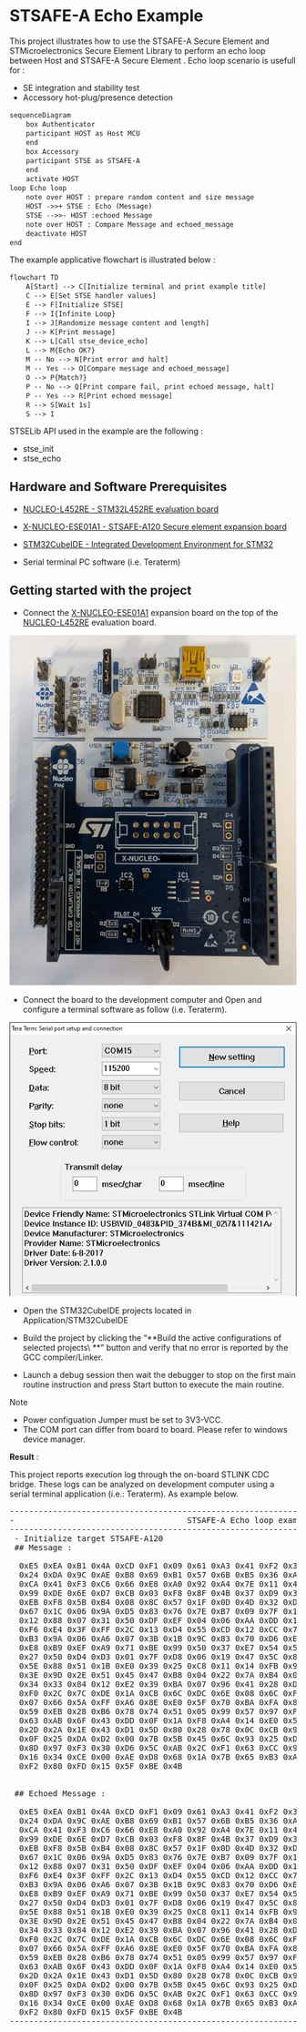 
# STSAFE-A Echo Example

This project illustrates how to use the STSAFE-A Secure Element and STMicroelectronics Secure Element Library to perform an echo loop between Host and STSAFE-A Secure Element . Echo loop scenario is usefull for :
- SE integration and stability test
- Accessory hot-plug/presence detection


```mermaid
sequenceDiagram
    box Authenticator
    participant HOST as Host MCU
    end
    box Accessory
    participant STSE as STSAFE-A
    end
    activate HOST
loop Echo loop
    note over HOST : prepare random content and size message
    HOST ->>+ STSE : Echo (Message)
    STSE -->>- HOST :echoed Message
    note over HOST : Compare Message and echoed_message
    deactivate HOST
end
```

The example applicative flowchart is illustrated below :

```mermaid
flowchart TD
    A[Start] --> C[Initialize terminal and print example title]
    C --> E[Set STSE handler values]
    E --> F[Initialize STSE]
    F --> I{Infinite Loop}
    I --> J[Randomize message content and length]
    J --> K[Print message]
    K --> L[Call stse_device_echo]
    L --> M{Echo OK?}
    M -- No --> N[Print error and halt]
    M -- Yes --> O[Compare message and echoed_message]
    O --> P{Match?}
    P -- No --> Q[Print compare fail, print echoed message, halt]
    P -- Yes --> R[Print echoed message]
    R --> S[Wait 1s]
    S --> I
```

STSELib API used in the example are the following :

- stse_init
- stse_echo

## Hardware and Software Prerequisites

- [NUCLEO-L452RE - STM32L452RE evaluation board](https://www.st.com/en/evaluation-tools/nucleo-l452re.html)

- [X-NUCLEO-ESE01A1 - STSAFE-A120 Secure element expansion board](https://www.st.com/en/ecosystems/x-nucleo-ese01a1.html)

- [STM32CubeIDE - Integrated Development Environment for STM32](https://www.st.com/en/development-tools/stm32cubeide.html)

- Serial terminal PC software  (i.e. Teraterm)

## Getting started with the project

- Connect the [X-NUCLEO-ESE01A1](https://www.st.com/en/ecosystems/x-nucleo-ese01a1.html) expansion board on the top of the [NUCLEO-L452RE](https://www.st.com/en/evaluation-tools/nucleo-l452re.html) evaluation board.

![](./Pictures/X-NUCLEO_eval_kit.png)

- Connect the board to the development computer and Open and configure a terminal software as follow (i.e. Teraterm).

![](./Pictures/teraterm_config.png)

- Open the STM32CubeIDE projects located in Application/STM32CubeIDE

- Build the project by clicking the “**Build the active configurations of selected projects\ **” button and verify that no error is reported by the GCC compiler/Linker.

- Launch a debug session then wait the debugger to stop on the first main routine instruction and press Start button to execute the main routine.

> [!NOTE]
> - Power configuation Jumper must be set to 3V3-VCC.
> - The COM port can differ from board to board. Please refer to windows device manager.

<b>Result</b> :

This project reports execution log through the on-board STLINK CDC bridge.
These logs can be analyzed on development computer using a serial terminal application (i.e.: Teraterm).
As example below.

<pre>
----------------------------------------------------------------------------------------------------------------
-                                    STSAFE-A Echo loop example                                                -
----------------------------------------------------------------------------------------------------------------
 - Initialize target STSAFE-A120
 ## Message :

  0xE5 0xEA 0xB1 0x4A 0xCD 0xF1 0x09 0x61 0xA3 0x41 0xF2 0x30 0xFC 0x86 0xFF 0xCB
  0x24 0xDA 0x9C 0xAE 0xB8 0x69 0xB1 0x57 0x6B 0xB5 0x36 0xA6 0x68 0x9B 0xDD 0xFB
  0xCA 0x41 0xF3 0xC6 0x66 0xE8 0xA0 0x92 0xA4 0x7E 0x11 0x4A 0x26 0x9C 0x42 0x6D
  0x99 0xDE 0x6E 0xD7 0xCB 0x03 0xF8 0x8F 0x4B 0x37 0xD9 0x3B 0xDF 0xFF 0x1E 0x76
  0xEB 0xF8 0x5B 0xB4 0x08 0x8C 0x57 0x1F 0x0D 0x4D 0x32 0xD6 0x66 0x80 0xA1 0xE2
  0x67 0x1C 0x06 0x9A 0xD5 0x83 0x76 0x7E 0xB7 0x09 0x7F 0x1B 0xC4 0x30 0x26 0x6B
  0x12 0x88 0x07 0x31 0x50 0xDF 0xEF 0x04 0x06 0xAA 0xDD 0x1F 0x2D 0xAA 0xCA 0xF9
  0xF6 0xE4 0x3F 0xFF 0x2C 0x13 0xD4 0x55 0xCD 0x12 0xCC 0x79 0x67 0x5D 0xB1 0x78
  0xB3 0x9A 0x06 0xA6 0x07 0x3B 0x1B 0x9C 0x83 0x70 0xD6 0xE8 0x4F 0x21 0x10 0x1F
  0xE8 0xB9 0xEF 0xA9 0x71 0xBE 0x99 0x50 0x37 0xE7 0x54 0x50 0x5D 0xD8 0x45 0xFB
  0x27 0x50 0xD4 0xD3 0x01 0x7F 0xD8 0x06 0x19 0x47 0x5C 0x80 0xFB 0x4B 0x25 0x82
  0x5E 0x88 0x51 0x1B 0xE0 0x39 0x25 0xC8 0x11 0x14 0xFB 0x9F 0x3A 0x6D 0xD9 0xD9
  0x3E 0x9D 0x2E 0x51 0x45 0x47 0xB8 0x04 0x22 0x7A 0xB4 0x01 0xA9 0x2A 0x43 0x73
  0x34 0x33 0x84 0x12 0xE2 0x39 0xBA 0x07 0x96 0x41 0x28 0xD2 0x7E 0x51 0x0E 0xDC
  0xF0 0x2C 0x7C 0xDE 0x1A 0xCB 0x6C 0xDC 0x6E 0x08 0x6C 0xF9 0x4D 0xE8 0x5D 0x10
  0x07 0x66 0x5A 0xFF 0xA6 0x8E 0xE0 0x5F 0x70 0xBA 0xFA 0x86 0xEE 0x73 0x74 0xE1
  0x59 0xEB 0x28 0xB6 0x78 0x74 0x51 0x05 0x99 0x57 0x97 0xF4 0x64 0x86 0x0A 0xD0
  0x63 0xAB 0x6F 0x43 0xDD 0x0F 0x1A 0xF8 0xA4 0x14 0xE0 0x5F 0xB5 0x55 0xD7 0x32
  0x2D 0x2A 0x1E 0x43 0xD1 0x5D 0x80 0x28 0x78 0x0C 0xCB 0x9B 0x4B 0x50 0x1B 0xE8
  0x0F 0x25 0xDA 0xD2 0x00 0x7B 0x5B 0x45 0x6C 0x93 0x25 0xDB 0x63 0xC3 0x58 0xAE
  0x8D 0x97 0xF3 0x30 0xD6 0x5C 0xAB 0x2C 0xF1 0x63 0xCC 0x94 0xEC 0xC4 0x35 0x52
  0x16 0x34 0xCE 0x00 0xAE 0xD8 0x68 0x1A 0x7B 0x65 0xB3 0xAE 0xC8 0xD4 0xF5 0xC9
  0xF2 0x80 0xFD 0x15 0x5F 0xBE 0x4B


 ## Echoed Message :

  0xE5 0xEA 0xB1 0x4A 0xCD 0xF1 0x09 0x61 0xA3 0x41 0xF2 0x30 0xFC 0x86 0xFF 0xCB
  0x24 0xDA 0x9C 0xAE 0xB8 0x69 0xB1 0x57 0x6B 0xB5 0x36 0xA6 0x68 0x9B 0xDD 0xFB
  0xCA 0x41 0xF3 0xC6 0x66 0xE8 0xA0 0x92 0xA4 0x7E 0x11 0x4A 0x26 0x9C 0x42 0x6D
  0x99 0xDE 0x6E 0xD7 0xCB 0x03 0xF8 0x8F 0x4B 0x37 0xD9 0x3B 0xDF 0xFF 0x1E 0x76
  0xEB 0xF8 0x5B 0xB4 0x08 0x8C 0x57 0x1F 0x0D 0x4D 0x32 0xD6 0x66 0x80 0xA1 0xE2
  0x67 0x1C 0x06 0x9A 0xD5 0x83 0x76 0x7E 0xB7 0x09 0x7F 0x1B 0xC4 0x30 0x26 0x6B
  0x12 0x88 0x07 0x31 0x50 0xDF 0xEF 0x04 0x06 0xAA 0xDD 0x1F 0x2D 0xAA 0xCA 0xF9
  0xF6 0xE4 0x3F 0xFF 0x2C 0x13 0xD4 0x55 0xCD 0x12 0xCC 0x79 0x67 0x5D 0xB1 0x78
  0xB3 0x9A 0x06 0xA6 0x07 0x3B 0x1B 0x9C 0x83 0x70 0xD6 0xE8 0x4F 0x21 0x10 0x1F
  0xE8 0xB9 0xEF 0xA9 0x71 0xBE 0x99 0x50 0x37 0xE7 0x54 0x50 0x5D 0xD8 0x45 0xFB
  0x27 0x50 0xD4 0xD3 0x01 0x7F 0xD8 0x06 0x19 0x47 0x5C 0x80 0xFB 0x4B 0x25 0x82
  0x5E 0x88 0x51 0x1B 0xE0 0x39 0x25 0xC8 0x11 0x14 0xFB 0x9F 0x3A 0x6D 0xD9 0xD9
  0x3E 0x9D 0x2E 0x51 0x45 0x47 0xB8 0x04 0x22 0x7A 0xB4 0x01 0xA9 0x2A 0x43 0x73
  0x34 0x33 0x84 0x12 0xE2 0x39 0xBA 0x07 0x96 0x41 0x28 0xD2 0x7E 0x51 0x0E 0xDC
  0xF0 0x2C 0x7C 0xDE 0x1A 0xCB 0x6C 0xDC 0x6E 0x08 0x6C 0xF9 0x4D 0xE8 0x5D 0x10
  0x07 0x66 0x5A 0xFF 0xA6 0x8E 0xE0 0x5F 0x70 0xBA 0xFA 0x86 0xEE 0x73 0x74 0xE1
  0x59 0xEB 0x28 0xB6 0x78 0x74 0x51 0x05 0x99 0x57 0x97 0xF4 0x64 0x86 0x0A 0xD0
  0x63 0xAB 0x6F 0x43 0xDD 0x0F 0x1A 0xF8 0xA4 0x14 0xE0 0x5F 0xB5 0x55 0xD7 0x32
  0x2D 0x2A 0x1E 0x43 0xD1 0x5D 0x80 0x28 0x78 0x0C 0xCB 0x9B 0x4B 0x50 0x1B 0xE8
  0x0F 0x25 0xDA 0xD2 0x00 0x7B 0x5B 0x45 0x6C 0x93 0x25 0xDB 0x63 0xC3 0x58 0xAE
  0x8D 0x97 0xF3 0x30 0xD6 0x5C 0xAB 0x2C 0xF1 0x63 0xCC 0x94 0xEC 0xC4 0x35 0x52
  0x16 0x34 0xCE 0x00 0xAE 0xD8 0x68 0x1A 0x7B 0x65 0xB3 0xAE 0xC8 0xD4 0xF5 0xC9
  0xF2 0x80 0xFD 0x15 0x5F 0xBE 0x4B
----------------------------------------------------------------------------------------------------------------
</pre>
